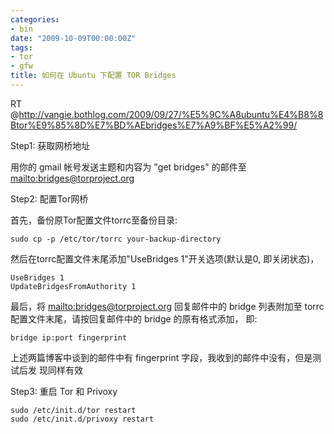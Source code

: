 ```yaml
---
categories:
- bin
date: "2009-10-09T00:00:00Z"
tags:
- tor
- gfw
title: 如何在 Ubuntu 下配置 TOR Bridges
---
```


RT @<http://vangie.bothlog.com/2009/09/27/%E5%9C%A8ubuntu%E4%B8%8Btor%E9%85%8D%E7%BD%AEbridges%E7%A9%BF%E5%A2%99/>

Step1: 获取网桥地址

用你的 gmail 帐号发送主题和内容为 "get bridges" 的邮件至
[mailto:bridges@torproject.org](bridges@torproject.org)

Step2: 配置Tor网桥

首先，备份原Tor配置文件torrc至备份目录:

    sudo cp -p /etc/tor/torrc your-backup-directory

然后在torrc配置文件末尾添加"UseBridges 1"开关选项(默认是0, 即关闭状态)，

    UseBridges 1
    UpdateBridgesFromAuthority 1

最后，将 [mailto:bridges@torproject.org](bridges@torproject.org) 回复邮件中的
bridge 列表附加至 torrc 配置文件末尾，请按回复邮件中的 bridge 的原有格式添加，
即:

    bridge ip:port fingerprint

上述两篇博客中谈到的邮件中有 fingerprint 字段，我收到的邮件中没有，但是测试后发
现同样有效

Step3: 重启 Tor 和 Privoxy

    sudo /etc/init.d/tor restart
    sudo /etc/init.d/privoxy restart
